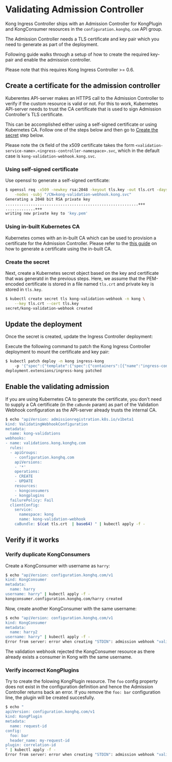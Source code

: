 # Validating Admission Controller

Kong Ingress Controller ships with an Admission Controller for KongPlugin
and KongConsumer resources in the `configuration.konghq.com` API group.

The Admission Controller needs a TLS certificate and key pair which
you need to generate as part of the deployment.

Following guide walks through a setup of how to create the required key-pair
and enable the admission controller.

Please note that this requires Kong Ingress Controller >= 0.6.

## Create a certificate for the admission controller

Kuberentes API-server makes an HTTPS call to the Admission Controller to verify
if the custom resource is valid or not. For this to work, Kubernetes API-server
needs to trust the CA certificate that is used to sign Admission Controller's
TLS certificate.

This can be accomplished either using a self-signed certificate or using
Kubernetes CA. Follow one of the steps below and then go to
[Create the secret](#create-the-secret) step below.

Please note the `CN` field of the x509 certificate takes the form
`<validation-service-name>.<ingress-controller-namespace>.svc`, which
in the default case is `kong-validation-webhook.kong.svc`.

### Using self-signed certificate

Use openssl to generate a self-signed certificate:

```bash
$ openssl req -x509 -newkey rsa:2048 -keyout tls.key -out tls.crt -days 365  \
    -nodes -subj "/CN=kong-validation-webhook.kong.svc"
Generating a 2048 bit RSA private key
..........................................................+++
.............+++
writing new private key to 'key.pem'
```

### Using in-built Kubernetes CA

Kubernetes comes with an in-built CA which can be used to provision
a certificate for the Admission Controller.
Please refer to the
[this guide](https://kubernetes.io/docs/tasks/tls/managing-tls-in-a-cluster/)
on how to generate a certificate using the in-built CA.

### Create the secret

Next, create a Kubernetes secret object based on the key and certificate that
was generatd in the previous steps.
Here, we assume that the PEM-encoded certificate is stored in a file named
`tls.crt` and private key is stored in `tls.key`.

```bash
$ kubectl create secret tls kong-validation-webhook -n kong \
    --key tls.crt --cert tls.key
secret/kong-validation-webhook created
```

## Update the deployment

Once the secret is created, update the Ingress Controller deployment:

Execute the following command to patch the Kong Ingress Controller deployment
to mount the certificate and key pair:

```bash
$ kubectl patch deploy -n kong ingress-kong
    -p '{"spec":{"template":{"spec":{"containers":[{"name":"ingress-controller","volumeMounts":[{"name":"validation-webhook","mountPath":"/admission-webhook"}]}],"volumes":[{"secret":{"secretName":"kong-validation-webhook"},"name":"validation-webhook"}]}}}}'
deployment.extensions/ingress-kong patched
```

## Enable the validating admission

If you are using Kubernetes CA to generate the certificate, you don't need
to supply a CA certificate (in the `caBunde` param)
as part of the Validation Webhook configuration
as the API-server already trusts the internal CA.

```bash
$ echo "apiVersion: admissionregistration.k8s.io/v1beta1
kind: ValidatingWebhookConfiguration
metadata:
  name: kong-validations
webhooks:
- name: validations.kong.konghq.com
  rules:
  - apiGroups:
    - configuration.konghq.com
    apiVersions:
    - '*'
    operations:
    - CREATE
    - UPDATE
    resources:
    - kongconsumers
    - kongplugins
  failurePolicy: Fail
  clientConfig:
    service:
      namespace: kong
      name: kong-validation-webhook
    caBundle: $(cat tls.crt  | base64) " | kubectl apply -f -
```

## Verify if it works

### Verify duplicate KongConsumers

Create a KongConsumer with username as `harry`:

```bash
$ echo "apiVersion: configuration.konghq.com/v1
kind: KongConsumer
metadata:
  name: harry
username: harry" | kubectl apply -f -
kongconsumer.configuration.konghq.com/harry created
```

Now, create another KongConsumer with the same username:

```bash
$ echo "apiVersion: configuration.konghq.com/v1
kind: KongConsumer
metadata:
  name: harry2
username: harry" | kubectl apply -f -
Error from server: error when creating "STDIN": admission webhook "validations.kong.konghq.com" denied the request: consumer already exists
```

The validation webhook rejected the KongConsumer resource as there already
exists a consumer in Kong with the same username.

### Verify incorrect KongPlugins

Try to create the folowing KongPlugin resource.
The `foo` config property does not exist in the configuration definition and
hence the Admission Controller returns back an error.
If you remove the `foo: bar` configuration line, the plugin will be
created succesfully.

```bash
$ echo "
apiVersion: configuration.konghq.com/v1
kind: KongPlugin
metadata:
  name: request-id
config:
  foo: bar
  header_name: my-request-id
plugin: correlation-id
" | kubectl apply -f -
Error from server: error when creating "STDIN": admission webhook "validations.kong.konghq.com" denied the request: 400 Bad Request {"fields":{"config":{"foo":"unknown field"}},"name":"schema violation","code":2,"message":"schema violation (config.foo: unknown field)"}
```
